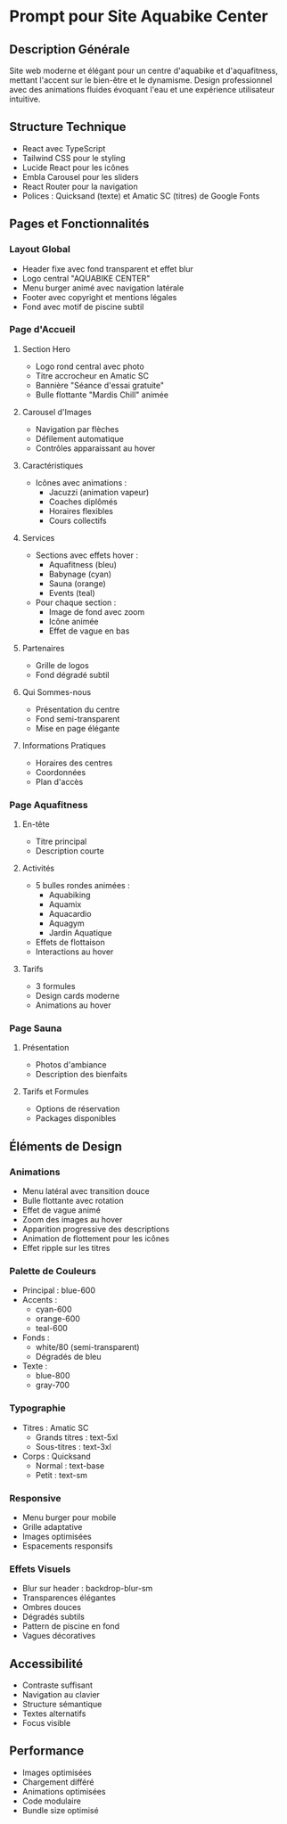 # Prompt pour Site Aquabike Center

## Description Générale
Site web moderne et élégant pour un centre d'aquabike et d'aquafitness, mettant l'accent sur le bien-être et le dynamisme. Design professionnel avec des animations fluides évoquant l'eau et une expérience utilisateur intuitive.

## Structure Technique
- React avec TypeScript
- Tailwind CSS pour le styling
- Lucide React pour les icônes
- Embla Carousel pour les sliders
- React Router pour la navigation
- Polices : Quicksand (texte) et Amatic SC (titres) de Google Fonts

## Pages et Fonctionnalités

### Layout Global
- Header fixe avec fond transparent et effet blur
- Logo central "AQUABIKE CENTER"
- Menu burger animé avec navigation latérale
- Footer avec copyright et mentions légales
- Fond avec motif de piscine subtil

### Page d'Accueil
1. Section Hero
   - Logo rond central avec photo
   - Titre accrocheur en Amatic SC
   - Bannière "Séance d'essai gratuite"
   - Bulle flottante "Mardis Chill" animée

2. Carousel d'Images
   - Navigation par flèches
   - Défilement automatique
   - Contrôles apparaissant au hover

3. Caractéristiques
   - Icônes avec animations :
     - Jacuzzi (animation vapeur)
     - Coaches diplômés
     - Horaires flexibles
     - Cours collectifs

4. Services
   - Sections avec effets hover :
     - Aquafitness (bleu)
     - Babynage (cyan)
     - Sauna (orange)
     - Events (teal)
   - Pour chaque section :
     - Image de fond avec zoom
     - Icône animée
     - Effet de vague en bas

5. Partenaires
   - Grille de logos
   - Fond dégradé subtil

6. Qui Sommes-nous
   - Présentation du centre
   - Fond semi-transparent
   - Mise en page élégante

7. Informations Pratiques
   - Horaires des centres
   - Coordonnées
   - Plan d'accès

### Page Aquafitness
1. En-tête
   - Titre principal
   - Description courte

2. Activités
   - 5 bulles rondes animées :
     - Aquabiking
     - Aquamix
     - Aquacardio
     - Aquagym
     - Jardin Aquatique
   - Effets de flottaison
   - Interactions au hover

3. Tarifs
   - 3 formules
   - Design cards moderne
   - Animations au hover

### Page Sauna
1. Présentation
   - Photos d'ambiance
   - Description des bienfaits

2. Tarifs et Formules
   - Options de réservation
   - Packages disponibles

## Éléments de Design

### Animations
- Menu latéral avec transition douce
- Bulle flottante avec rotation
- Effet de vague animé
- Zoom des images au hover
- Apparition progressive des descriptions
- Animation de flottement pour les icônes
- Effet ripple sur les titres

### Palette de Couleurs
- Principal : blue-600
- Accents :
  - cyan-600
  - orange-600
  - teal-600
- Fonds :
  - white/80 (semi-transparent)
  - Dégradés de bleu
- Texte :
  - blue-800
  - gray-700

### Typographie
- Titres : Amatic SC
  - Grands titres : text-5xl
  - Sous-titres : text-3xl
- Corps : Quicksand
  - Normal : text-base
  - Petit : text-sm

### Responsive
- Menu burger pour mobile
- Grille adaptative
- Images optimisées
- Espacements responsifs

### Effets Visuels
- Blur sur header : backdrop-blur-sm
- Transparences élégantes
- Ombres douces
- Dégradés subtils
- Pattern de piscine en fond
- Vagues décoratives

## Accessibilité
- Contraste suffisant
- Navigation au clavier
- Structure sémantique
- Textes alternatifs
- Focus visible

## Performance
- Images optimisées
- Chargement différé
- Animations optimisées
- Code modulaire
- Bundle size optimisé